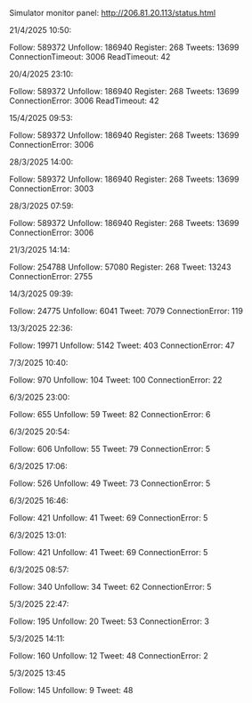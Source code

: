 Simulator monitor panel: http://206.81.20.113/status.html

21/4/2025 10:50:

Follow: 589372
Unfollow: 186940
Register: 268
Tweets: 13699
ConnectionTimeout: 3006
ReadTimeout: 42

20/4/2025 23:10:

Follow: 589372
Unfollow: 186940
Register: 268
Tweets: 13699
ConnectionError: 3006
ReadTimeout: 42

15/4/2025 09:53:

Follow: 589372
Unfollow: 186940
Register: 268
Tweets: 13699
ConnectionError: 3006

28/3/2025 14:00:

Follow: 589372
Unfollow: 186940
Register: 268
Tweets: 13699
ConnectionError: 3003

28/3/2025 07:59:

Follow: 589372
Unfollow: 186940
Register: 268
Tweets: 13699
ConnectionError: 3006

21/3/2025 14:14:

Follow: 254788
Unfollow: 57080
Register: 268
Tweet: 13243
ConnectionError: 2755

14/3/2025 09:39:

Follow: 24775
Unfollow: 6041
Tweet: 7079
ConnectionError: 119

13/3/2025 22:36:

Follow: 19971
Unfollow: 5142
Tweet: 403
ConnectionError: 47

7/3/2025 10:40:

Follow: 970
Unfollow: 104
Tweet: 100
ConnectionError: 22

6/3/2025 23:00:

Follow: 655
Unfollow: 59
Tweet: 82
ConnectionError: 6


6/3/2025 20:54:

Follow: 606
Unfollow: 55
Tweet: 79
ConnectionError: 5


6/3/2025 17:06:

Follow: 526
Unfollow: 49
Tweet: 73
ConnectionError: 5


6/3/2025 16:46:

Follow: 421
Unfollow: 41
Tweet: 69
ConnectionError: 5


6/3/2025 13:01:

Follow: 421
Unfollow: 41
Tweet: 69
ConnectionError: 5


6/3/2025 08:57:

Follow: 340
Unfollow: 34
Tweet: 62
ConnectionError: 5


5/3/2025 22:47:

Follow: 195
Unfollow: 20
Tweet: 53
ConnectionError: 3


5/3/2025 14:11:

Follow: 160
Unfollow: 12
Tweet: 48
ConnectionError: 2


5/3/2025 13:45

Follow: 145
Unfollow: 9
Tweet: 48